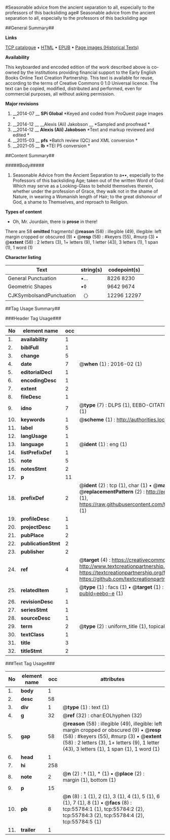 #Seasonable advice from the ancient separation to all, especially to the professors of this backsliding age#
Seasonable advice from the ancient separation to all, especially to the professors of this backsliding age

##General Summary##

**Links**

[TCP catalogue](http://www.ota.ox.ac.uk/tcp/)  • 
[HTML](http://tei.it.ox.ac.uk/tcp/Texts-HTML/free/A58/A58906.html)  • 
[EPUB](http://tei.it.ox.ac.uk/tcp/Texts-EPUB/free/A58/A58906.epub) • 
[Page images (Historical Texts)](https://historicaltexts.jisc.ac.uk/eebo-12185878e)

**Availability**

This keyboarded and encoded edition of the work described above is co-owned by the
    institutions providing financial support to the Early English Books Online Text Creation
    Partnership. This text is available for reuse, according to the terms of  Creative Commons 0 1.0 Universal
    licence. The text can be copied, modified, distributed and performed, even for commercial
    purposes, all without asking permission.

**Major revisions**

1. __2014-07 __ __SPi Global__ *Keyed and coded from ProQuest page images *
1. __2014-12 __ __Alexis (Ali) Jakobson __ *Sampled and proofread *
1. __2014-12 __ __Alexis (Ali) Jakobson__ *Text and markup reviewed and edited *
1. __2015-03 __ __pfs__ *Batch review (QC) and XML conversion *
1. __2021-05 __ __lb__ *TEI P5 conversion *

##Content Summary##

#####Body#####

1. Seasonable Advice from the Ancient Separation to a••, especially to the Professors of this backsliding Age; taken out of the written Word of God: Which may serve as a Looking-Glass to behold themselves therein, whether under the profession of Grace, they walk not in the shame of Nature, in wearing a Womanish length of Hair; to the great dishonour of God, a shame to Themselves, and reproach to Religion.

**Types of content**

  * Oh, Mr. Jourdain, there is **prose** in there!

There are 58 **omitted** fragments! 
 @__reason__ (58) : illegible (49), illegible: left margin cropped or obscured (9)  •  @__resp__ (58) : #keyers (55), #murp (3)  •  @__extent__ (58) : 2 letters (3), 1+ letters (9), 1 letter (43), 3 letters (1), 1 span (1), 1 word (1)

**Character listing**


|Text|string(s)|codepoint(s)|
|---|---|---|
|General Punctuation|•…|8226 8230|
|Geometric Shapes|▪◊|9642 9674|
|CJKSymbolsandPunctuation|〈〉|12296 12297|

##Tag Usage Summary##

###Header Tag Usage###

|No|element name|occ|attributes|
|---|---|---|---|
|1.|__availability__|1||
|2.|__biblFull__|1||
|3.|__change__|5||
|4.|__date__|7| @__when__ (1) : 2016-02 (1)|
|5.|__editorialDecl__|1||
|6.|__encodingDesc__|1||
|7.|__extent__|2||
|8.|__fileDesc__|1||
|9.|__idno__|7| @__type__ (7) : DLPS (1), EEBO-CITATION (1), VID (1), EEBO-PROQUEST (1), STC (2), OCLC (1)|
|10.|__keywords__|1| @__scheme__ (1) : http://authorities.loc.gov/ (1)|
|11.|__label__|5||
|12.|__langUsage__|1||
|13.|__language__|1| @__ident__ (1) : eng (1)|
|14.|__listPrefixDef__|1||
|15.|__note__|5||
|16.|__notesStmt__|2||
|17.|__p__|11||
|18.|__prefixDef__|2| @__ident__ (2) : tcp (1), char (1)  •  @__matchPattern__ (2) : ([0-9\-]+):([0-9IVX]+) (1), (.+) (1)  •  @__replacementPattern__ (2) : http://eebo.chadwyck.com/downloadtiff?vid=$1&page=$2 (1), https://raw.githubusercontent.com/textcreationpartnership/Texts/master/tcpchars.xml#$1 (1)|
|19.|__profileDesc__|1||
|20.|__projectDesc__|1||
|21.|__pubPlace__|2||
|22.|__publicationStmt__|2||
|23.|__publisher__|2||
|24.|__ref__|4| @__target__ (4) : https://creativecommons.org/publicdomain/zero/1.0/ (1), http://www.textcreationpartnership.org/docs/. (1), https://textcreationpartnership.org/faq/#faq05 (1), https://github.com/textcreationpartnership (1)|
|25.|__relatedItem__|1| @__type__ (1) : facs (1)  •  @__target__ (1) : https://data.historicaltexts.jisc.ac.uk/view?pubId=eebo-e (1)|
|26.|__revisionDesc__|1||
|27.|__seriesStmt__|1||
|28.|__sourceDesc__|1||
|29.|__term__|2| @__type__ (2) : uniform_title (1), topical_term (1)|
|30.|__textClass__|1||
|31.|__title__|3||
|32.|__titleStmt__|2||


###Text Tag Usage###

|No|element name|occ|attributes|
|---|---|---|---|
|1.|__body__|1||
|2.|__desc__|58||
|3.|__div__|1| @__type__ (1) : text (1)|
|4.|__g__|32| @__ref__ (32) : char:EOLhyphen (32)|
|5.|__gap__|58| @__reason__ (58) : illegible (49), illegible: left margin cropped or obscured (9)  •  @__resp__ (58) : #keyers (55), #murp (3)  •  @__extent__ (58) : 2 letters (3), 1+ letters (9), 1 letter (43), 3 letters (1), 1 span (1), 1 word (1)|
|6.|__head__|1||
|7.|__hi__|258||
|8.|__note__|2| @__n__ (2) : † (1), * (1)  •  @__place__ (2) : margin (1), bottom (1)|
|9.|__p__|15||
|10.|__pb__|8| @__n__ (8) : 1 (1), 2 (1), 3 (1), 4 (1), 5 (1), 6 (1), 7 (1), 8 (1)  •  @__facs__ (8) : tcp:55784:1 (1), tcp:55784:2 (2), tcp:55784:3 (2), tcp:55784:4 (2), tcp:55784:5 (1)|
|11.|__trailer__|1||
